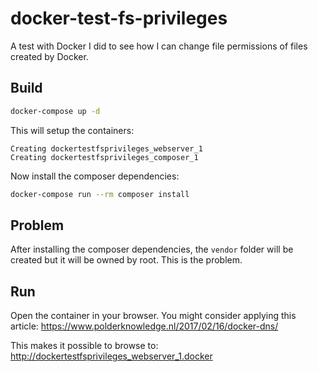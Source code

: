 # docker-test-fs-privileges

A test with Docker I did to see how I can change file permissions of files created by Docker.

## Build

```bash
docker-compose up -d
```

This will setup the containers:

```
Creating dockertestfsprivileges_webserver_1
Creating dockertestfsprivileges_composer_1
```

Now install the composer dependencies:

```bash
docker-compose run --rm composer install
```

## Problem

After installing the composer dependencies, the `vendor` folder will 
be created but it will be owned by root. This is the problem.

## Run

Open the container in your browser. You might consider applying this 
article: https://www.polderknowledge.nl/2017/02/16/docker-dns/

This makes it possible to browse to: 
http://dockertestfsprivileges_webserver_1.docker
